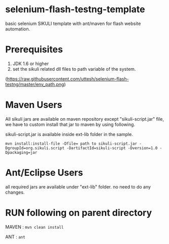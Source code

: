 selenium-flash-testng-template
=======================

basic selenium SIKULI  template with ant/maven for flash website automation.

Prerequisites
==============

1. JDK 1.6 or higher
2. set the sikuli related dll files to path variable of the system.

(https://raw.githubusercontent.com/uttesh/selenium-flash-testng/master/env_path.png)

Maven Users
===========

 All sikuli jars are available on maven repository except "sikuli-script.jar" file, we have to custom install that jar to maven by using following.
 
 sikuli-script.jar is available inside ext-lib folder in the sample.
 
 ```
 mvn install:install-file -Dfile= path to sikuli-script.jar -DgroupId=org.sikuli.script -DartifactId=sikuli-script -Dversion=1.0 -Dpackaging=jar
 ```
 
 Ant/Eclipse Users
===========
 
  all required jars are available under "ext-lib" folder. no need to do any changes.
  

RUN following on parent directory
=================================

MAVEN :  `mvn clean install`

ANT : `ant`


  
  
  
